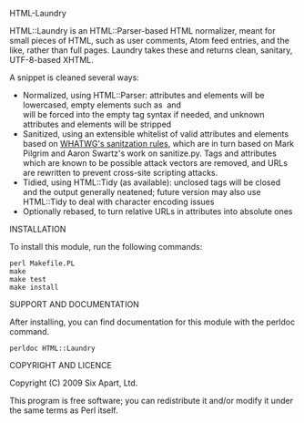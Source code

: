 HTML-Laundry

HTML::Laundry is an HTML::Parser-based HTML normalizer, meant for small pieces
of HTML, such as user comments, Atom feed entries, and the like, rather than 
full pages. Laundry takes these and returns clean, sanitary, UTF-8-based XHTML.

A snippet is cleaned several ways:

* Normalized, using HTML::Parser: attributes and elements will be lowercased, empty elements such as <img /> and <br /> will be forced into the empty tag syntax if needed, and unknown attributes and elements will be stripped
* Sanitized, using an extensible whitelist of valid attributes and elements based on [WHATWG's sanitzation rules](http://wiki.whatwg.org/wiki/Sanitization_rules), which are in turn based on Mark Pilgrim and Aaron Swartz's work on sanitize.py. Tags and attributes which are known to be possible attack vectors are removed, and URLs are rewritten to prevent cross-site scripting attacks.
* Tidied, using HTML::Tidy (as available): unclosed tags will be closed and the output generally neatened; future version may also use HTML::Tidy to deal with character encoding issues
* Optionally rebased, to turn relative URLs in attributes into absolute ones

INSTALLATION

To install this module, run the following commands:

	perl Makefile.PL
	make
	make test
	make install

SUPPORT AND DOCUMENTATION

After installing, you can find documentation for this module with the
perldoc command.

    perldoc HTML::Laundry

COPYRIGHT AND LICENCE

Copyright (C) 2009 Six Apart, Ltd.

This program is free software; you can redistribute it and/or modify it
under the same terms as Perl itself.
